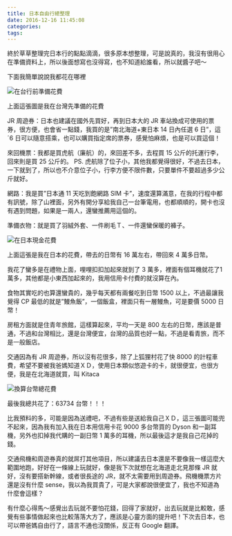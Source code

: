 ```yaml
---
title: 日本自由行總整理
date: 2016-12-16 11:45:08
categories:
tags:
---
```


終於草草整理完日本行的點點滴滴，很多原本想整理，可是說真的，我沒有很用心在準備資料上，所以後面想寫也沒得寫，也不知道給誰看，所以就醬子吧～

下面我簡單說說我都花在哪裡

![在台行前準備花費](/images/日本自由行總整理_01.png)

上面這張圖是我在台灣先準備的花費

JR 周遊券：日本也建議在國外先買好，再到日本大的 JR 車站換成可使用的票券，很方便，也會省一點錢，我買的是”南北海道+東日本 14 日內任選 6 日”，這ˊ6 日可以隨意搭乘，也可以購買指定席的票券，感覺怕麻煩，也是可以買這個！

來回機票：我都是買虎航（廉航）的，來回差不多，去程買 15 公斤的托運行李，回來則是買 25 公斤的。
PS. 虎航除了位子小，其他我都覺得很好，不過去日本，一下就到了，所以也不介意位子小，行李方便不限件數，只要單件不要超過多少公斤就好。

網路：我是買”日本通 11 天吃到飽網路 SIM 卡”，速度還算滿意，在我的行程中都有訊號，除了山裡面，另外有開分享給我自己一台筆電用，也都順順的，開卡也沒有遇到問題，如果是一兩人，還蠻推薦用這個的。

準備衣物：就是買了羽絨外套、一件刷毛Ｔ、一件還蠻保暖的褲子。

![在日本現金花費](/images/日本自由行總整理_02.png)

上面這張是我在日本的花費，帶去的日幣有 16 萬左右，帶回來 4 萬多日幣。

我花了蠻多是在禮物上面，哩哩扣扣加起來就到了 3 萬多，裡面有個耳機就花了1 萬多，其他都是小東西加起來的，我用信用卡付費的就沒算在內。

食物其實吃的也算還蠻貴的，幾乎每天都有兩餐吃到日幣 1500 以上，不過最讓我覺得 CP 最低的就是”鰻魚飯”，一個飯盒，裡面只有一層鰻魚，可是要價 5000 日幣！

房租方面就是住青年旅館，這樣算起來，平均一天是 800 左右的日幣，應該是普通，不過和台灣相比，還是台灣便宜，台灣的品質也好一點，不過是看青旅，而不是一般飯店。

交通因為有 JR 周遊券，所以沒有花很多，除了上狐狸村花了快 8000 的計程車費，希望不要被我爸媽知道ＸＤ，使用日本類似悠遊卡的卡，就很便宜，也很方便，我是在北海道就買，叫 Kitaca

![換算台幣總花費](/images/日本自由行總整理_03.png)

最後我總共花了：63734 台幣！！！

比我預料的多，可能是因為送禮吧，不過有些是送給我自己ＸＤ，這三張圖可能兜不起來，因為我有加入我在日本用信用卡花 9000 多台幣買的 Dyson 和一副耳機，另外也扣掉我代購的一副日幣 1 萬多的耳機，所以最後這才是我自己花掉的錢。

交通飛機和周遊券真的就屌打其他項目，所以建議去日本還是不要像我一樣這麼大範圍地跑，好好在一條線上玩就好，像是我下次就想在北海道走北見那條 JR 就好，沒有要搭新幹線，或者很長途的 JR，就不太需要用到周遊券。飛機機票方片還是沒有什麼 sense，我以為我買貴了，可是大家都說很便宜了，我也不知道為什麼會這樣？

有什麼心得馬～感覺出去玩就不要怕花錢，回得了家就好，出去玩就是比較敢，感覺有些事情做起來也比較落落大方了，應該是心靈方面的提升吧！下次去日本，也可以帶爸媽自由行了，語言不通也沒關係，反正有 Google 翻譯。
